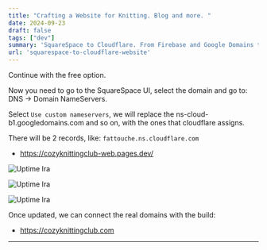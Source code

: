 ```yaml
---
title: "Crafting a Website for Knitting. Blog and more. "
date: 2024-09-23
draft: false
tags: ["dev"]
summary: 'SquareSpace to Cloudflare. From Firebase and Google Domains to Web with Cloudflare Pages'
url: 'squarespace-to-cloudflare-website'
---
```


Continue with the free option.

Now you need to go to the SquareSpace UI, select the domain and go to: DNS -> Domain NameServers.

Select `Use custom nameservers`, we will replace the ns-cloud-b1.googledomains.com and so on, with the ones that cloudflare assigns.

There will be 2 records, like: `fattouche.ns.cloudflare.com`

* https://cozyknittingclub-web.pages.dev/



![Uptime Ira](/blog_img/web/success1-ckc/Cloudflare-SquareSpace-DNS.png)

![Uptime Ira](/blog_img/web/success1-ckc/Cloudflare-SquareSpace-DNSChange.png)

![Uptime Ira](/blog_img/web/success1-ckc/Cloudflare-SquareSpace-DNSChangeUpdate.png)


Once updated, we can connect the real domains with the build:

* https://cozyknittingclub.com

---

